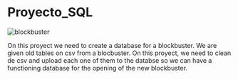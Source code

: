 # Proyecto_SQL

![blockbuster](https://github.com/chiinwy/Proyecto_SQL/assets/137778612/03877d38-bad4-405e-81d4-a47be07effd3)

On this proyect we need to create a database for a blockbuster. We are given old tables on csv from a blocbuster. On this proyect, we need to clean de csv and upload each one of them to the databse so we can have a functioning database for the opening of the new blockbuster.
